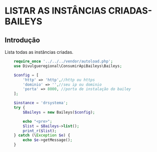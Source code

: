 #  LISTAR AS INSTÂNCIAS CRIADAS- BAILEYS

## Introdução
Lista todas as instâncias criadas.

```php
    require_once '../../../vendor/autoload.php';
    use Divulgueregional\ConsumirApiBaileys\Baileys;

    $config = [
        'http' => 'http',//http ou https
        'dominio' => '',//seu ip ou dominio
        'porta' => 8000, //porta de instalação do bailey
    ];

    $instance = 'drsystema';
    try {
        $Baileys = new Baileys($config);

        echo "<pre>";
        $list = $Baileys->list();
        print_r($list);
    } catch (\Exception $e) {
        echo $e->getMessage();
    }
```